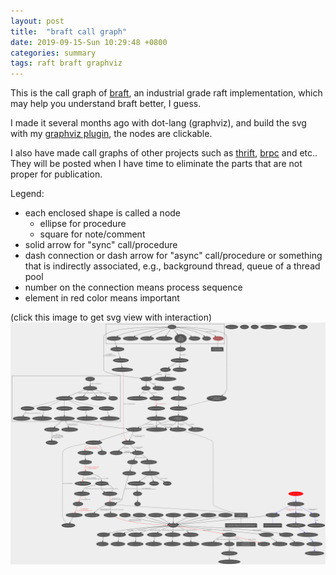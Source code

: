 ```yaml
---
layout: post
title:  "braft call graph"
date: 2019-09-15-Sun 10:29:48 +0800
categories: summary
tags: raft braft graphviz
---
```


This is the call graph of [braft](https://github.com/brpc/braft),
an industrial grade raft implementation, which may help you understand braft
better, I guess.

<!-- more -->

I made it several months ago with dot-lang (graphviz), 
and build the svg with my [graphviz plugin](https://github.com/gavinchou/dot-build-tool),
the nodes are clickable.

I also have made call graphs of other projects such as [thrift](https://github.com/apache/thrift),
[brpc](https://github.com/brpc/brpc) and etc..
They will be posted when I have time to eliminate the parts that are not proper
for publication.

Legend:
* each enclosed shape is called a node
	* ellipse for procedure
	* square for note/comment
* solid arrow for "sync" call/procedure
* dash connection or dash arrow for "async" call/procedure or something that is
	indirectly associated, e.g., background thread, queue of a thread pool
* number on the connection means process sequence
* element in red color means important

(click this image to get svg view with interaction)
<img src="/images/raft.svg" width="800">
